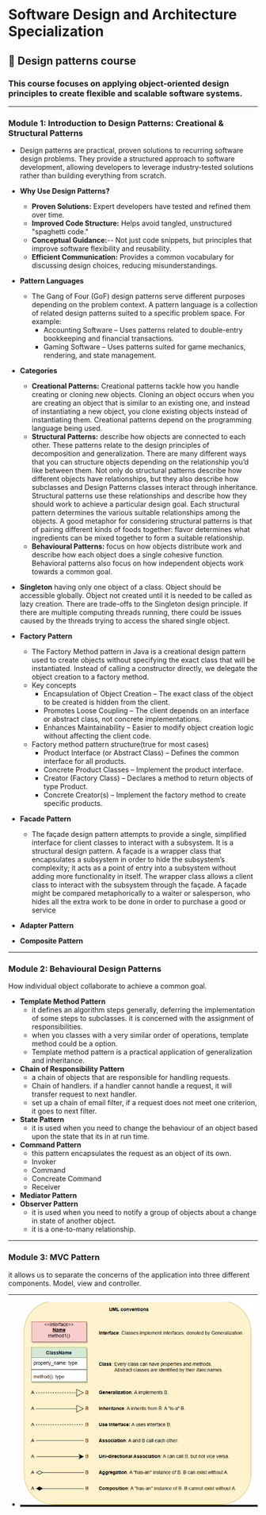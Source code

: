 # Software Design and Architecture Specialization

## 📌 Design patterns course

### This course focuses on applying object-oriented design principles to create flexible and scalable software systems.

---

### Module 1: Introduction to Design Patterns: Creational & Structural Patterns

- Design patterns are practical, proven solutions to recurring software design problems. They provide a structured
  approach to software development, allowing developers to leverage industry-tested solutions rather than building
  everything from scratch.

- **Why Use Design Patterns?**
    - **Proven Solutions:** Expert developers have tested and refined them over time.
    - **Improved Code Structure:** Helps avoid tangled, unstructured "spaghetti code."
    - **Conceptual Guidance:**-- Not just code snippets, but principles that improve software flexibility and
      reusability.
    - **Efficient Communication:** Provides a common vocabulary for discussing design choices, reducing
      misunderstandings.
- **Pattern Languages**
    - The Gang of Four (GoF) design patterns serve different purposes depending on the problem context. A pattern
      language is a collection of related design patterns suited to a specific problem space. For example:
        - Accounting Software – Uses patterns related to double-entry bookkeeping and financial transactions.
        - Gaming Software – Uses patterns suited for game mechanics, rendering, and state management.
- **Categories**
    - **Creational Patterns:** Creational patterns tackle how you handle creating or cloning new objects. Cloning an
      object occurs when you are creating an object that is similar to an existing one, and instead
      of instantiating a new object, you clone existing objects instead of instantiating them.
      Creational patterns depend on the programming language being used.
    - **Structural Patterns:** describe how objects are connected to each other. These patterns relate to the design
      principles of decomposition and generalization. There are many different ways that you can structure objects
      depending on the relationship you’d like between them. Not only do structural patterns describe how different
      objects have relationships, but they also describe how subclasses and Design Patterns classes interact through
      inheritance. Structural patterns use these relationships and describe how they should work to achieve a particular
      design goal. Each structural pattern determines the various suitable relationships among the objects. A good
      metaphor for considering structural patterns is that of pairing different kinds of foods together: flavor
      determines what ingredients can be mixed together to form a suitable relationship.
    - **Behavioural Patterns:** focus on how objects distribute work and describe how each object does a single cohesive
      function. Behavioral patterns also focus on how independent objects work towards a common goal.
- **Singleton** having only one object of a class. Object should be accessible globally. Object not created until it is
  needed to be called as lazy creation. There are trade-offs to the Singleton design principle. If there are multiple
  computing threads running, there could be issues caused by the threads trying to access the shared single object.
- **Factory Pattern**
    - The Factory Method pattern in Java is a creational design pattern used to create objects without specifying the
      exact class that will be instantiated. Instead of calling a constructor directly, we delegate the object creation
      to a factory method.
    - Key concepts
        - Encapsulation of Object Creation – The exact class of the object to be created is hidden from the client.
        - Promotes Loose Coupling – The client depends on an interface or abstract class, not concrete implementations.
        - Enhances Maintainability – Easier to modify object creation logic without affecting the client code.
    - Factory method pattern structure(true for most cases)
        - Product Interface (or Abstract Class) – Defines the common interface for all products.
        - Concrete Product Classes – Implement the product interface.
        - Creator (Factory Class) – Declares a method to return objects of type Product.
        - Concrete Creator(s) – Implement the factory method to create specific products.
- **Facade Pattern**
    - The façade design pattern attempts to provide a single, simplified interface for client classes to interact with a
      subsystem. It is a structural design pattern. A façade is a wrapper class that encapsulates a subsystem in
      order to hide the subsystem’s complexity; it acts as a point of entry into a subsystem without adding more
      functionality in itself. The wrapper class allows a client class to interact with the subsystem through the
      façade. A façade might be compared metaphorically to a waiter or salesperson, who hides all the extra work to be
      done in order to purchase a good or service
- **Adapter Pattern**
- **Composite Pattern**

---

### Module 2: Behavioural Design Patterns

How individual object collaborate to achieve a common goal.

- **Template Method Pattern**
    - it defines an algorithm steps generally, deferring the implementation of some steps to subclasses. it is concerned
      with the assignment of responsibilities.
    - when you classes with a very similar order of operations, template method could be a option.
    - Template method pattern is a practical application of generalization and inheritance.
- **Chain of Responsibility Pattern**
    - a chain of objects that are responsible for handling requests.
    - Chain of handlers. if a handler cannot handle a request, it will transfer request to next handler.
    - set up a chain of email filter, if a request does not meet one criterion, it goes to next filter.
- **State Pattern**
    - it is used when you need to change the behaviour of an object based upon the state that its in at run time.
- **Command Pattern**
    - this pattern encapsulates the request as an object of its own.
    - Invoker
    - Command
    - Concreate Command
    - Receiver
- **Mediator Pattern**
- **Observer Pattern**
    - it is used when you need to notify a group of objects about a change in state of another object.
    - it is a one-to-many relationship.

---

### Module 3: MVC Pattern

it allows us to separate the concerns of the application into three different components. Model, view and controller.

---

- ![img.png](src/resources/img.png)